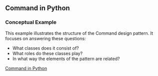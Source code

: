 ## Command in Python

### Conceptual Example

This example illustrates the structure of the Command design pattern. It focuses on answering these questions:

* What classes does it consist of?
* What roles do these classes play?
* In what way the elements of the pattern are related?

[Command in Python](https://refactoring.guru/design-patterns/command/python/example)
